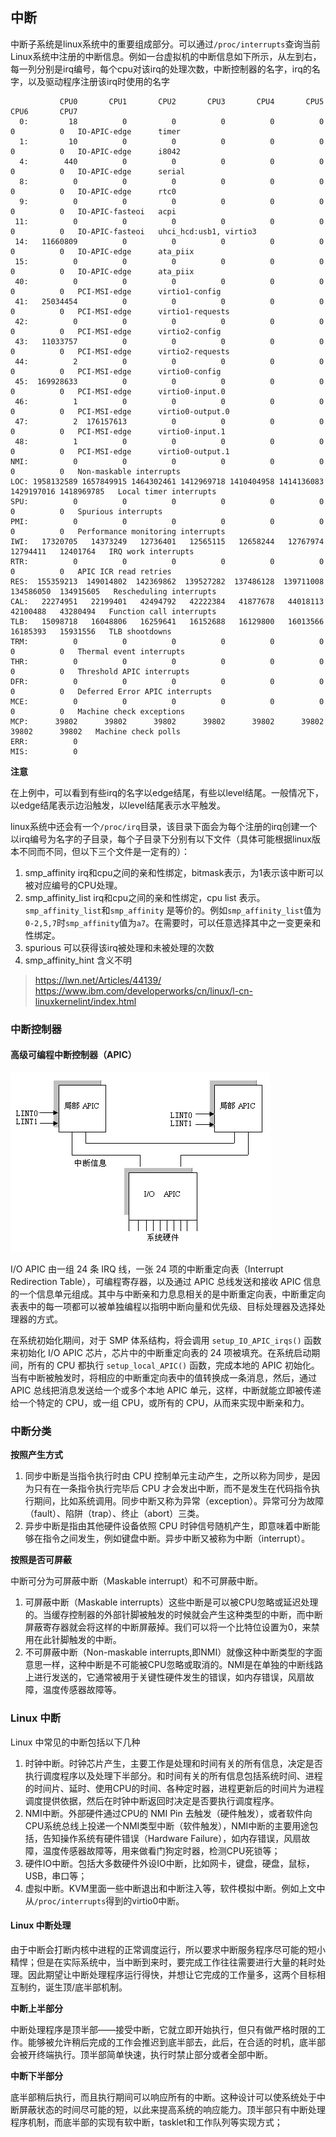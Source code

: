 ## 中断

中断子系统是linux系统中的重要组成部分。可以通过`/proc/interrupts`查询当前Linux系统中注册的中断信息。例如一台虚拟机的中断信息如下所示，从左到右，每一列分别是irq编号，每个cpu对该irq的处理次数，中断控制器的名字，irq的名字，以及驱动程序注册该irq时使用的名字

```
           CPU0       CPU1       CPU2       CPU3       CPU4       CPU5       CPU6       CPU7
  0:         18          0          0          0          0          0          0          0   IO-APIC-edge      timer
  1:         10          0          0          0          0          0          0          0   IO-APIC-edge      i8042
  4:        440          0          0          0          0          0          0          0   IO-APIC-edge      serial
  8:          0          0          0          0          0          0          0          0   IO-APIC-edge      rtc0
  9:          0          0          0          0          0          0          0          0   IO-APIC-fasteoi   acpi
 11:          0          0          0          0          0          0          0          0   IO-APIC-fasteoi   uhci_hcd:usb1, virtio3
 14:   11660809          0          0          0          0          0          0          0   IO-APIC-edge      ata_piix
 15:          0          0          0          0          0          0          0          0   IO-APIC-edge      ata_piix
 40:          0          0          0          0          0          0          0          0   PCI-MSI-edge      virtio1-config
 41:   25034454          0          0          0          0          0          0          0   PCI-MSI-edge      virtio1-requests
 42:          0          0          0          0          0          0          0          0   PCI-MSI-edge      virtio2-config
 43:   11033757          0          0          0          0          0          0          0   PCI-MSI-edge      virtio2-requests
 44:          2          0          0          0          0          0          0          0   PCI-MSI-edge      virtio0-config
 45:  169928633          0          0          0          0          0          0          0   PCI-MSI-edge      virtio0-input.0
 46:          1          0          0          0          0          0          0          0   PCI-MSI-edge      virtio0-output.0
 47:          2  176157613          0          0          0          0          0          0   PCI-MSI-edge      virtio0-input.1
 48:          1          0          0          0          0          0          0          0   PCI-MSI-edge      virtio0-output.1
NMI:          0          0          0          0          0          0          0          0   Non-maskable interrupts
LOC: 1958132589 1657849915 1464302461 1412969718 1410404958 1414136083 1429197016 1418969785   Local timer interrupts
SPU:          0          0          0          0          0          0          0          0   Spurious interrupts
PMI:          0          0          0          0          0          0          0          0   Performance monitoring interrupts
IWI:   17320705   14373249   12736401   12565115   12658244   12767974   12794411   12401764   IRQ work interrupts
RTR:          0          0          0          0          0          0          0          0   APIC ICR read retries
RES:  155359213  149014802  142369862  139527282  137486128  139711008  134586050  134915605   Rescheduling interrupts
CAL:   22274951   22199401   42494792   42222384   41877678   44018113   42100488   43280494   Function call interrupts
TLB:   15098718   16048806   16259641   16152688   16129800   16013566   16185393   15931556   TLB shootdowns
TRM:          0          0          0          0          0          0          0          0   Thermal event interrupts
THR:          0          0          0          0          0          0          0          0   Threshold APIC interrupts
DFR:          0          0          0          0          0          0          0          0   Deferred Error APIC interrupts
MCE:          0          0          0          0          0          0          0          0   Machine check exceptions
MCP:      39802      39802      39802      39802      39802      39802      39802      39802   Machine check polls
ERR:          0
MIS:          0
```

**注意**

在上例中，可以看到有些irq的名字以edge结尾，有些以level结尾。一般情况下，以edge结尾表示边沿触发，以level结尾表示水平触发。

linux系统中还会有一个`/proc/irq`目录，该目录下面会为每个注册的irq创建一个以irq编号为名字的子目录，每个子目录下分别有以下文件（具体可能根据linux版本不同而不同，但以下三个文件是一定有的）：

1. smp_affinity irq和cpu之间的亲和性绑定，bitmask表示，为1表示该中断可以被对应编号的CPU处理。
1. smp_affinity_list irq和cpu之间的亲和性绑定，cpu list 表示。`smp_affinity_list`和`smp_affinity` 是等价的。例如`smp_affinity_list`值为`0-2,5,7`时`smp_affinity`值为`a7`。在需要时，可以任意选择其中之一变更亲和性绑定。
1. spurious 可以获得该irq被处理和未被处理的次数
1. smp_affinity_hint 含义不明

> https://lwn.net/Articles/44139/
> https://www.ibm.com/developerworks/cn/linux/l-cn-linuxkernelint/index.html


### 中断控制器

#### 高级可编程中断控制器（APIC）

![apic](./apic.gif)

I/O APIC 由一组 24 条 IRQ 线，一张 24 项的中断重定向表（Interrupt Redirection Table），可编程寄存器，以及通过 APIC 总线发送和接收 APIC 信息的一个信息单元组成。其中与中断亲和力息息相关的是中断重定向表，中断重定向表表中的每一项都可以被单独编程以指明中断向量和优先级、目标处理器及选择处理器的方式。

在系统初始化期间，对于 SMP 体系结构，将会调用 `setup_IO_APIC_irqs()` 函数来初始化 I/O APIC 芯片，芯片中的中断重定向表的 24 项被填充。在系统启动期间，所有的 CPU 都执行 `setup_local_APIC()` 函数，完成本地的 APIC 初始化。当有中断被触发时，将相应的中断重定向表中的值转换成一条消息，然后，通过 APIC 总线把消息发送给一个或多个本地 APIC 单元，这样，中断就能立即被传递给一个特定的 CPU，或一组 CPU，或所有的 CPU，从而来实现中断亲和力。

### 中断分类

**按照产生方式**

1. 同步中断是当指令执行时由 CPU 控制单元主动产生，之所以称为同步，是因为只有在一条指令执行完毕后 CPU 才会发出中断，而不是发生在代码指令执行期间，比如系统调用。同步中断又称为异常（exception）。异常可分为故障（fault）、陷阱（trap）、终止（abort）三类。
2. 异步中断是指由其他硬件设备依照 CPU 时钟信号随机产生，即意味着中断能够在指令之间发生，例如键盘中断。异步中断又被称为中断（interrupt）。

**按照是否可屏蔽**

中断可分为可屏蔽中断（Maskable interrupt）和不可屏蔽中断。

1. 可屏蔽中断（Maskable interrupts）这些中断是可以被CPU忽略或延迟处理的。当缓存控制器的外部针脚被触发的时候就会产生这种类型的中断，而中断屏蔽寄存器就会将这样的中断屏蔽掉。我们可以将一个比特位设置为0，来禁用在此针脚触发的中断。
2. 不可屏蔽中断（Non-maskable interrupts,即NMI）就像这种中断类型的字面意思一样，这种中断是不可能被CPU忽略或取消的。NMI是在单独的中断线路上进行发送的，它通常被用于关键性硬件发生的错误，如内存错误，风扇故障，温度传感器故障等。


### Linux 中断

Linux 中常见的中断包括以下几种

1. 时钟中断。时钟芯片产生，主要工作是处理和时间有关的所有信息，决定是否执行调度程序以及处理下半部分。和时间有关的所有信息包括系统时间、进程的时间片、延时、使用CPU的时间、各种定时器，进程更新后的时间片为进程调度提供依据，然后在时钟中断返回时决定是否要执行调度程序。
2. NMI中断。外部硬件通过CPU的 NMI Pin 去触发（硬件触发），或者软件向CPU系统总线上投递一个NMI类型中断（软件触发），NMI中断的主要用途包括，告知操作系统有硬件错误（Hardware Failure），如内存错误，风扇故障，温度传感器故障等，用来做看门狗定时器，检测CPU死锁等；
3. 硬件IO中断。包括大多数硬件外设IO中断，比如网卡，键盘，硬盘，鼠标，USB，串口等；
4. 虚拟中断。KVM里面一些中断退出和中断注入等，软件模拟中断。例如上文中从`/proc/interrupts`得到的virtio0中断。

#### Linux 中断处理

由于中断会打断内核中进程的正常调度运行，所以要求中断服务程序尽可能的短小精悍；但是在实际系统中，当中断到来时，要完成工作往往需要进行大量的耗时处理。因此期望让中断处理程序运行得快，并想让它完成的工作量多，这两个目标相互制约，诞生顶/底半部机制。

**中断上半部分**

中断处理程序是顶半部——接受中断，它就立即开始执行，但只有做严格时限的工作。能够被允许稍后完成的工作会推迟到底半部去，此后，在合适的时机，底半部会被开终端执行。顶半部简单快速，执行时禁止部分或者全部中断。

**中断下半部分**

底半部稍后执行，而且执行期间可以响应所有的中断。这种设计可以使系统处于中断屏蔽状态的时间尽可能的短，以此来提高系统的响应能力。顶半部只有中断处理程序机制，而底半部的实现有软中断，tasklet和工作队列等实现方式；

 

